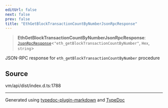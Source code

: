 ```yaml
---
editUrl: false
next: false
prev: false
title: "EthGetBlockTransactionCountByNumberJsonRpcResponse"
---
```


> **EthGetBlockTransactionCountByNumberJsonRpcResponse**: [`JsonRpcResponse`](/generated/type-aliases/jsonrpcresponse/)\<`"eth_getBlockTransactionCountByNumber"`, `Hex`, `string`\>

JSON-RPC response for `eth_getBlockTransactionCountByNumber` procedure

## Source

vm/api/dist/index.d.ts:1788

***
Generated using [typedoc-plugin-markdown](https://www.npmjs.com/package/typedoc-plugin-markdown) and [TypeDoc](https://typedoc.org/)
